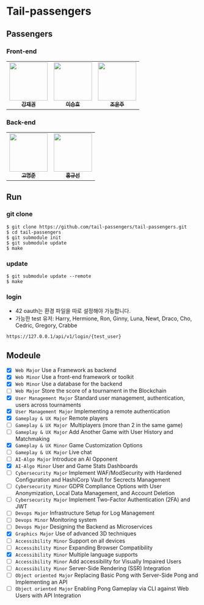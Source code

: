 # Tail-passengers

## Passengers

### Front-end
<table>
  <tbody>
    <tr>
      <td align="center"><a href="https://github.com/jaekkang"><img src="https://avatars.githubusercontent.com/u/45617104?v=4"width="100px;" alt=""/><br /><sub><b>강재권</b></sub></a><br /></td>
      <td align="center"><a href="https://github.com/sngsho"><img src="https://avatars.githubusercontent.com/u/96572410?v=4" width="100px;" alt=""/><br /><sub><b>이승효</b></sub></a><br /></td>
      <td align="center"><a href="https://github.com/YunjooCho"><img src="https://avatars.githubusercontent.com/u/73283078?v=4" width="100px;" alt=""/><br /><sub><b>조윤주</b></sub></a><br /></td>
    </tr>
  </tbody>
</table>

### Back-end
<table>
  <tbody>
    <tr>
      <td align="center"><a href="https://github.com/Kdelphinus"><img src="https://avatars.githubusercontent.com/u/68101516?v=4"width="100px;" alt=""/><br /><sub><b>고명준</b></sub></a><br /></td>
      <td align="center"><a href="https://github.com/guune"><img src="https://avatars.githubusercontent.com/u/108771739?v=4" width="100px;" alt=""/><br /><sub><b>홍규선</b></sub></a><br /></td>
    </tr>
  </tbody>
</table>

## Run

### git clone

```shell
$ git clone https://github.com/tail-passengers/tail-passengers.git
$ cd tail-passengers
$ git submodule init
$ git submodule update
$ make
```

### update

```shell
$ git submodule update --remote
$ make
```

### login
- 42 oauth는 환경 파일을 따로 설정해야 가능합니다.
- 가능한 test 유저: Harry, Hermione, Ron, Ginny, Luna, Newt, Draco, Cho, Cedric, Gregory, Crabbe

```
https://127.0.0.1/api/v1/login/{test_user}
```

## Modeule

- [x] `Web Major` Use a Framework as backend
- [x] `Web Minor` Use a front-end framework or toolkit
- [x] `Web Minor` Use a database for the backend
- [ ] `Web Major` Store the score of a tournament in the Blockchain
- [x] `User Management Major` Standard user management, authentication, users across tournaments
- [x] `User Management Major` Implementing a remote authentication
- [x] `Gameplay & UX Major` Remote players
- [ ] `Gameplay & UX Major `Multiplayers (more than 2 in the same game)
- [ ] `Gameplay & UX Major` Add Another Game with User History and Matchmaking
- [x] `Gameplay & UX Minor` Game Customization Options
- [ ] `Gameplay & UX Major` Live chat
- [ ] `AI-Algo Major` Introduce an AI Opponent
- [x] `AI-Algo Minor` User and Game Stats Dashboards
- [ ] `Cybersecurity Major` Implement WAF/ModSecurity with Hardened Configuration and HashiCorp Vault for Secrects Management
- [ ] `Cybersecurity Minor` GDPR Compliance Options with User Anonymization, Local Data Management, and Account Deletion
- [ ] `Cybersecurity Major` Implement Two-Factor Authentication (2FA) and JWT
- [ ] `Devops Major` Infrastructure Setup for Log Management
- [ ] `Devops Minor` Monitoring system
- [ ] `Devops Major` Designing the Backend as Microservices
- [x] `Graphics Major` Use of advanced 3D techniques
- [ ] `Accessibility Minor` Support on all devices
- [ ] `Accessibility Minor` Expanding Browser Compatibility
- [x] `Accessibility Minor` Multiple language supports
- [ ] `Accessibility Minor` Add accessibility for Visually Impaired Users
- [ ] `Accessibility Minor` Server-Side Rendering (SSR) Integration
- [ ] `Object oriented Major` Replacing Basic Pong with Server-Side Pong and Implementing an API
- [ ] `Object oriented Major` Enabling Pong Gameplay via CLI against Web Users with API Integration
